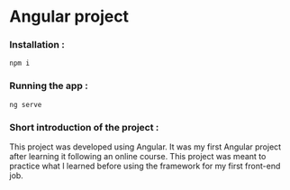 # Angular project

### Installation : 
`npm i` 

### Running the app : 
`ng serve`

### Short introduction of the project : 
This project was developed using Angular. 
It was my first Angular project after learning it following an online course.
This project was meant to practice what I learned before using the framework for my first front-end job.
